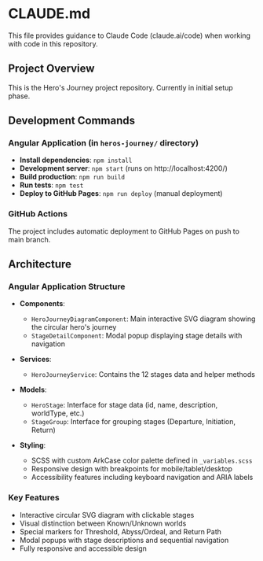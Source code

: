 # CLAUDE.md

This file provides guidance to Claude Code (claude.ai/code) when working with code in this repository.

## Project Overview

This is the Hero's Journey project repository. Currently in initial setup phase.

## Development Commands

### Angular Application (in `heros-journey/` directory)

- **Install dependencies**: `npm install`
- **Development server**: `npm start` (runs on http://localhost:4200/)
- **Build production**: `npm run build`
- **Run tests**: `npm test`
- **Deploy to GitHub Pages**: `npm run deploy` (manual deployment)

### GitHub Actions

The project includes automatic deployment to GitHub Pages on push to main branch.

## Architecture

### Angular Application Structure

- **Components**:
  - `HeroJourneyDiagramComponent`: Main interactive SVG diagram showing the circular hero's journey
  - `StageDetailComponent`: Modal popup displaying stage details with navigation

- **Services**:
  - `HeroJourneyService`: Contains the 12 stages data and helper methods

- **Models**:
  - `HeroStage`: Interface for stage data (id, name, description, worldType, etc.)
  - `StageGroup`: Interface for grouping stages (Departure, Initiation, Return)

- **Styling**:
  - SCSS with custom ArkCase color palette defined in `_variables.scss`
  - Responsive design with breakpoints for mobile/tablet/desktop
  - Accessibility features including keyboard navigation and ARIA labels

### Key Features

- Interactive circular SVG diagram with clickable stages
- Visual distinction between Known/Unknown worlds
- Special markers for Threshold, Abyss/Ordeal, and Return Path
- Modal popups with stage descriptions and sequential navigation
- Fully responsive and accessible design